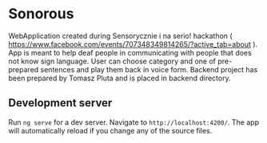 # Sonorous

WebApplication created during Sensorycznie i na serio! hackathon ( https://www.facebook.com/events/707348349814265/?active_tab=about ). App is meant to help deaf people in communicating with people that does not know sign language. User can choose category and one of pre-prepared sentences and play them back in voice form. Backend project has been prepared by Tomasz Pluta and is placed in backend directory.

## Development server

Run `ng serve` for a dev server. Navigate to `http://localhost:4200/`. The app will automatically reload if you change any of the source files.
